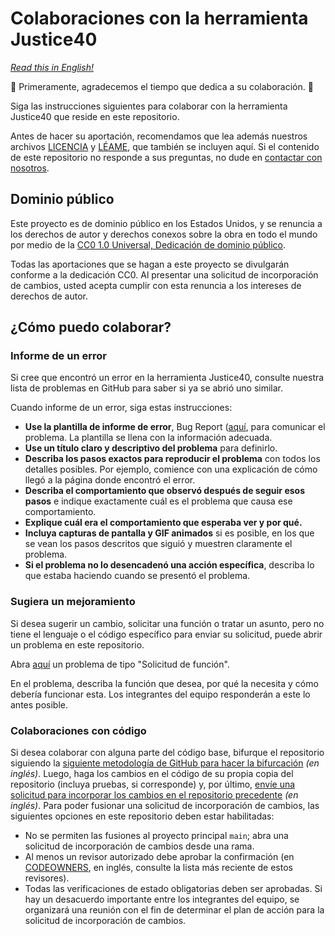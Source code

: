 # Colaboraciones con la herramienta Justice40

*[Read this in English!](CONTRIBUTING.md)*

🎉 Primeramente, agradecemos el tiempo que dedica a su colaboración. 🎉

Siga las instrucciones siguientes para colaborar con la herramienta Justice40 que reside en este repositorio.

Antes de hacer su aportación, recomendamos que lea además nuestros archivos [LICENCIA](LICENSE-es.md) y [LÉAME](README-es.md), que también se incluyen aquí. Si el contenido de este repositorio no responde a sus preguntas, no dude en [contactar con nosotros](mailto:justice40open@usds.gov).

## Dominio público
Este proyecto es de dominio público en los Estados Unidos, y se renuncia a los derechos de autor y derechos conexos sobre la obra en todo el mundo por medio de la [CC0 1.0 Universal, Dedicación de dominio público](https://creativecommons.org/publicdomain/zero/1.0/).

Todas las aportaciones que se hagan a este proyecto se divulgarán conforme a la dedicación CC0. Al presentar una solicitud de incorporación de cambios, usted acepta cumplir con esta renuncia a los intereses de derechos de autor.

## ¿Cómo puedo colaborar?

### Informe de un error
Si cree que encontró un error en la herramienta Justice40, consulte nuestra lista de problemas en GitHub para saber si ya se abrió uno similar.

Cuando informe de un error, siga estas instrucciones:
* **Use la plantilla de informe de error**, Bug Report ([aquí](https://github.com/usds/justice40-tool/issues/new/choose), para comunicar el problema. La plantilla se llena con la información adecuada.
* **Use un título claro y descriptivo del problema** para definirlo.
* **Describa los pasos exactos para reproducir el problema** con todos los detalles posibles. Por ejemplo, comience con una explicación de cómo llegó a la página donde encontró el error.
* **Describa el comportamiento que observó después de seguir esos pasos** e indique exactamente cuál es el problema que causa ese comportamiento.
* **Explique cuál era el comportamiento que esperaba ver y por qué.**
* **Incluya capturas de pantalla y GIF animados** si es posible, en los que se vean los pasos descritos que siguió y muestren claramente el problema.
* **Si el problema no lo desencadenó una acción específica**, describa lo que estaba haciendo cuando se presentó el problema.

### Sugiera un mejoramiento
Si desea sugerir un cambio, solicitar una función o tratar un asunto, pero no tiene el lenguaje o el código específico para enviar su solicitud, puede abrir un problema en este repositorio.

Abra [aquí](https://github.com/usds/justice40-tool/issues/new/choose) un problema de tipo "Solicitud de función".

En el problema, describa la función que desea, por qué la necesita y cómo debería funcionar esta. Los integrantes del equipo responderán a este lo antes posible.

### Colaboraciones con código
Si desea colaborar con alguna parte del código base, bifurque el repositorio siguiendo la [siguiente metodología de GitHub para hacer la bifurcación](https://docs.github.com/es/get-started/quickstart/fork-a-repo) *(en inglés)*. Luego, haga los cambios en el código de su propia copia del repositorio (incluya pruebas, si corresponde) y, por último, [envíe una solicitud para incorporar los cambios en el repositorio precedente](https://docs.github.com/es/github/collaborating-with-pull-requests/proposing-changes-to-your-work-with-pull-requests/creating-a-pull-request-from-a-fork) *(en inglés)*. Para poder fusionar una solicitud de incorporación de cambios, las siguientes opciones en este repositorio deben estar habilitadas:

* No se permiten las fusiones al proyecto principal `main`; abra una solicitud de incorporación de cambios desde una rama.
* Al menos un revisor autorizado debe aprobar la confirmación (en [CODEOWNERS](https://github.com/usds/justice40-tool/tree/main/.github/CODEOWNERS), en inglés, consulte la lista más reciente de estos revisores).
* Todas las verificaciones de estado obligatorias deben ser aprobadas.
Si hay un desacuerdo importante entre los integrantes del equipo, se organizará una reunión con el fin de determinar el plan de acción para la solicitud de incorporación de cambios.

